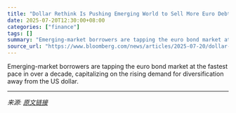 ```yaml
---
title: "Dollar Rethink Is Pushing Emerging World to Sell More Euro Debt"
date: 2025-07-20T12:30:00+08:00
categories: ["finance"]
tags: []
summary: "Emerging-market borrowers are tapping the euro bond market at the fastest pace in over a decade, capitalizing on the rising demand for diversification away from the US dollar."
source_url: "https://www.bloomberg.com/news/articles/2025-07-20/dollar-rethink-is-pushing-emerging-world-to-sell-more-euro-debt"
---
```


Emerging-market borrowers are tapping the euro bond market at the fastest pace in over a decade, capitalizing on the rising demand for diversification away from the US dollar.

---

*来源: [原文链接](https://www.bloomberg.com/news/articles/2025-07-20/dollar-rethink-is-pushing-emerging-world-to-sell-more-euro-debt)*
